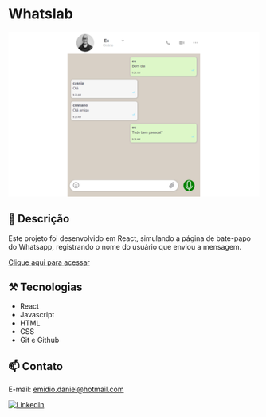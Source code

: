 # Whatslab

![preview](./src/assets/whatslab.png)

## 📄 Descrição

Este projeto foi desenvolvido em React, simulando a página de bate-papo do Whatsapp, registrando o nome do usuário que enviou a mensagem. 

[Clique aqui para acessar](https://whatslab-rust.vercel.app/)

## ⚒️ Tecnologias 

- React
- Javascript
- HTML
- CSS
- Git e Github

## 📫 Contato

E-mail: emidio.daniel@hotmail.com

[![LinkedIn](https://img.shields.io/badge/LinkedIn-0077B5?style=for-the-badge&logo=linkedin&logoColor=white)](https://www.linkedin.com/in/danielemidio1988/)

